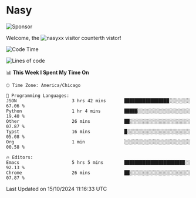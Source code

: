 # Nasy

<!--
<p align="center">
<img height="200" src="https://github-readme-stats.vercel.app/api?username=nasyxx&count_private=true&show_icons=true&theme=dracula&include_all_commits=true"/>
<img height="200" src="https://github-readme-stats.vercel.app/api/top-langs/?username=nasyxx&theme=dracula&hide=html,jupyter+notebook&count_private=true&show_icons=true"/>
</p>

  
----------------
-->

![Sponsor](https://img.shields.io/static/v1.svg?label=Sponsor&message=%E2%9D%A4&logo=GitHub&style=flat&color=pink)
 
Welcome, the ![nasyxx visitor counter](https://count.getloli.com/get/@nasyxx?theme=rule34)th vistor!
 
<!--START_SECTION:waka-->
![Code Time](http://img.shields.io/badge/Code%20Time-4%2C696%20hrs%2054%20mins-blue)

![Lines of code](https://img.shields.io/badge/From%20Hello%20World%20I%27ve%20Written-6.3%20million%20lines%20of%20code-blue)

📊 **This Week I Spent My Time On** 

```text
🕑︎ Time Zone: America/Chicago

💬 Programming Languages: 
JSON                     3 hrs 42 mins       █████████████████░░░░░░░░   67.06 % 
Python                   1 hr 4 mins         █████░░░░░░░░░░░░░░░░░░░░   19.40 % 
Other                    26 mins             ██░░░░░░░░░░░░░░░░░░░░░░░   07.87 % 
Typst                    16 mins             █░░░░░░░░░░░░░░░░░░░░░░░░   05.08 % 
Org                      1 min               ░░░░░░░░░░░░░░░░░░░░░░░░░   00.58 % 

🔥 Editors: 
Emacs                    5 hrs 5 mins        ███████████████████████░░   92.13 % 
Chrome                   26 mins             ██░░░░░░░░░░░░░░░░░░░░░░░   07.87 % 
```


 Last Updated on 15/10/2024 11:16:33 UTC
<!--END_SECTION:waka-->

<!-- ![visitors](https://visitor-badge.laobi.icu/badge?page_id=nasyxx.nasyxx) -->
